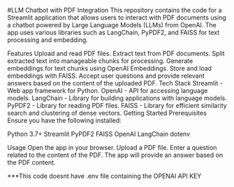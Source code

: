 #LLM Chatbot with PDF Integration
This repository contains the code for a Streamlit application that allows users to interact with PDF documents using a chatbot powered by Large Language Models (LLMs) from OpenAI. The app uses various libraries such as LangChain, PyPDF2, and FAISS for text processing and embedding.

Features
Upload and read PDF files.
Extract text from PDF documents.
Split extracted text into manageable chunks for processing.
Generate embeddings for text chunks using OpenAI Embeddings.
Store and load embeddings with FAISS.
Accept user questions and provide relevant answers based on the content of the uploaded PDF.
Tech Stack
Streamlit - Web app framework for Python.
OpenAI - API for accessing language models.
LangChain - Library for building applications with language models.
PyPDF2 - Library for reading PDF files.
FAISS - Library for efficient similarity search and clustering of dense vectors.
Getting Started
Prerequisites
Ensure you have the following installed:

Python 3.7+
Streamlit
PyPDF2
FAISS
OpenAI
LangChain
dotenv

Usage
Open the app in your browser.
Upload a PDF file.
Enter a question related to the content of the PDF.
The app will provide an answer based on the PDF content.

***This code doesnt have .env file containing the OPENAI API KEY


